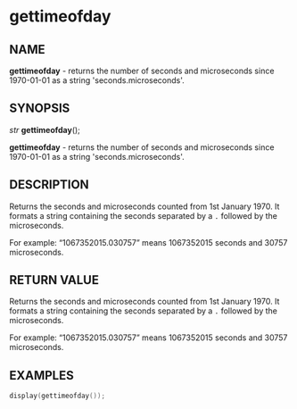 # gettimeofday

## NAME

**gettimeofday** - returns the number of seconds and microseconds since 1970-01-01 as a string 'seconds.microseconds'.

## SYNOPSIS

*str* **gettimeofday**();

**gettimeofday** - returns the number of seconds and microseconds since 1970-01-01 as a string 'seconds.microseconds'.

## DESCRIPTION

Returns the seconds and microseconds counted from 1st January 1970. It formats a string containing the seconds separated by a `.` followed by the microseconds.

For example: “1067352015.030757” means 1067352015 seconds and 30757 microseconds.

## RETURN VALUE

Returns the seconds and microseconds counted from 1st January 1970. It formats a string containing the seconds separated by a `.` followed by the microseconds.

For example: “1067352015.030757” means 1067352015 seconds and 30757 microseconds.

## EXAMPLES

```cpp
display(gettimeofday());
```
